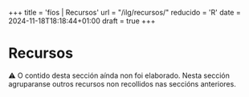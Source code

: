 +++
title = 'fíos | Recursos'
url = "/ilg/recursos/"
reducido = 'R'
date = 2024-11-18T18:18:44+01:00
draft = true
+++

# Recursos

<div id="warning-infoorgas" class="warning" style="margin:0%;margin-top:0;margin-bottom:3%; font-size:14px;">
⚠️ O contido desta sección aínda non foi elaborado. Nesta sección agruparanse outros recursos non recollidos nas seccións anteriores.
</div>